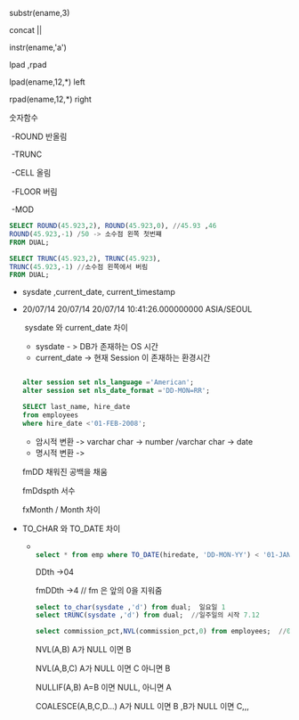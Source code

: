 substr(ename,3)

concat ||

instr(ename,'a')

lpad ,rpad

lpad(ename,12,*) left

rpad(ename,12,*) right



숫자함수

​	-ROUND 반올림

​	-TRUNC

​	-CELL 올림

​	-FLOOR  버림

​	-MOD

```sql
SELECT ROUND(45.923,2), ROUND(45.923,0), //45.93 ,46
ROUND(45.923,-1) /50 -> 소수점 왼쪽 첫번쨰
FROM DUAL;
```

```sql
SELECT TRUNC(45.923,2), TRUNC(45.923),
TRUNC(45.923,-1) //소수점 왼쪽에서 버림
FROM DUAL;
```

- sysdate ,current_date, current_timestamp 

- 20/07/14	20/07/14	20/07/14 10:41:26.000000000 ASIA/SEOUL

  ​	sysdate 와 current_date 차이 

  	- sysdate - > DB가 존재하는 OS 시간
  	- current_date -> 현재 Session 이 존재하는 환경시간

  ```sql
  
  alter session set nls_language ='American';
  alter session set nls_date_format ='DD-MON=RR';
  
  SELECT last_name, hire_date
  from employees 
  where hire_date <'01-FEB-2008';
  ```

  - 암시적 변환 -> varchar char -> number /varchar char -> date
  - 명시적 변환 -> 

  fmDD 채워진 공백을 채움 

  fmDdspth 서수 

  fxMonth / Month  차이 

- TO_CHAR 와 TO_DATE 차이

  - ```SQL
    
    select * from emp where TO_DATE(hiredate, 'DD-MON-YY') < '01-JAN-81'; //YY 로 하면 2081년으로 데이터가 나오지 않는다
    ```

    DDth ->04

    fmDDth ->4 // fm 은 앞의 0을 지워줌

    ```SQL
    select to_char(sysdate ,'d') from dual;  일요일 1 
    select tRUNC(sysdate ,'d') from dual;  //일주일의 시작 7.12
    ```

    ```sql
    select commission_pct,NVL(commission_pct,0) from employees;  //0 값이 null
    
    ```

    NVL(A,B)  A가 NULL 이면 B

    NVL(A,B,C)  A가 NULL 이면 C 아니면 B

    NULLIF(A,B) A=B 이면 NULL,  아니면 A

    COALESCE(A,B,C,D...) A가 NULL 이면 B ,B가 NULL 이면 C,,,

    

    